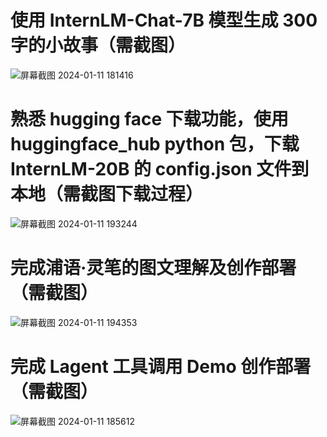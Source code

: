# 使用 InternLM-Chat-7B 模型生成 300 字的小故事（需截图）
![屏幕截图 2024-01-11 181416](https://github.com/waurblove/LLM/assets/113746290/fb1cebde-656d-4b27-920d-086111a07863)
# 熟悉 hugging face 下载功能，使用 huggingface_hub python 包，下载 InternLM-20B 的 config.json 文件到本地（需截图下载过程）
![屏幕截图 2024-01-11 193244](https://github.com/waurblove/LLM/assets/113746290/5e9d4d6f-df1a-4b17-a92a-7b8fe5f07123)
# 完成浦语·灵笔的图文理解及创作部署（需截图）
![屏幕截图 2024-01-11 194353](https://github.com/waurblove/LLM/assets/113746290/e00f520a-9821-4191-9ac7-f93037d6128b)
# 完成 Lagent 工具调用 Demo 创作部署（需截图）
![屏幕截图 2024-01-11 185612](https://github.com/waurblove/LLM/assets/113746290/2c244107-55b1-4fb0-a6bd-d4650ecd304f)



